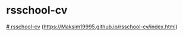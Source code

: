 # rsschool-cv
[# rsschool-cv](https://Maksim19995.github.io/rsschool-cv/cv)
(https://Maksim19995.github.io/rsschool-cv/index.html)
